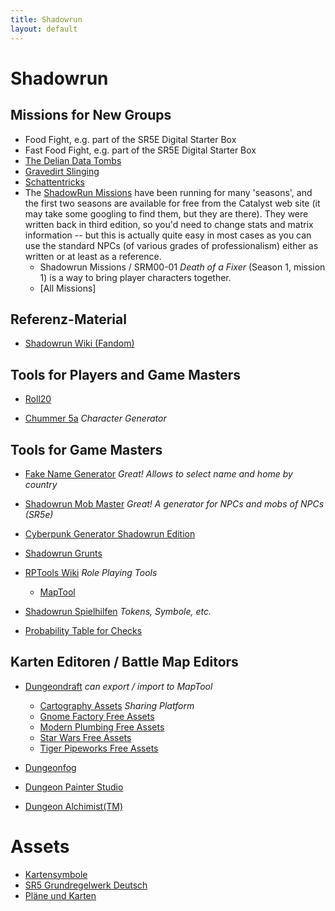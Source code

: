 ```yaml
---
title: Shadowrun
layout: default
---
```


# Shadowrun

## Missions for New Groups

- Food Fight, e.g. part of the SR5E Digital Starter Box
- Fast Food Fight, e.g. part of the SR5E Digital Starter Box
- [The Delian Data Tombs](https://www.gmbinder.com/share/-LL1Ft_k7Kb7q19sKzvq)
- [Gravedirt Slinging](https://www.gmbinder.com/share/-LTKR31YJGiuI7X42DcE)
- [Schattentricks](https://www.drivethrurpg.com/product/292478/Shadowrun-Schattentricks)
- The [ShadowRun Missions](https://forums.shadowruntabletop.com/index.php?topic=26511.0) have been running for many 'seasons', and the first two seasons are available for free from the Catalyst web site (it may take some googling to find them, but they are there). They were written back in third edition, so you'd need to change stats and matrix information -- but this is actually quite easy in most cases as you can use the standard NPCs (of various grades of professionalism) either as written or at least as a reference.
  - Shadowrun Missions / SRM00-01 *Death of a Fixer* (Season 1, mission 1) is a way to bring player characters together.
  - [All Missions]

## Referenz-Material

- [Shadowrun Wiki (Fandom)](https://shadowrun.fandom.com/wiki/Wiki)

## Tools for Players and Game Masters

- [Roll20](https://roll20.net/)

- [Chummer 5a](https://github.com/chummer5a/chummer5a) *Character Generator*

## Tools for Game Masters

- [Fake Name Generator](https://www.fakenamegenerator.com/) *Great! Allows to select name and home by country*

- [Shadowrun Mob Master](https://toktic.github.io/sr_gmt/) *Great! A generator for NPCs and mobs of NPCs (SR5e)*

- [Cyberpunk Generator Shadowrun Edition](https://rpgenerator.net/cyberpunk/runners)

- [Shadowrun Grunts](http://antagonistes.com/sr5/grunts.php)

- [RPTools Wiki](https://wiki.rptools.info/index.php/Main_Page) *Role Playing Tools*
  - [MapTool](https://github.com/RPTools/maptool/wiki)

- [Shadowrun Spielhilfen](https://www.shadowrun6.de/) *Tokens, Symbole, etc.*

- [Probability Table for Checks](https://docs.google.com/spreadsheets/d/1Ts3pXOJ7V6-oX7NEuow_T7P4zJKIx6NRRLNZlVOrwRM/edit#gid=0)

## Karten Editoren / Battle Map Editors

* [Dungeondraft](https://dungeondraft.net/) *can export / import to MapTool*
  * [Cartography Assets](https://cartographyassets.com/) *Sharing Platform*
  * [Gnome Factory Free Assets](https://www.patreon.com/posts/41738999)
  * [Modern Plumbing Free Assets](https://cartographyassets.com/assets/5542/modern-plumbing/)
  * [Star Wars Free Assets](https://cartographyassets.com/assets/5369/star-wars-asset-pack-i/)
  * [Tiger Pipeworks Free Assets](https://cartographyassets.com/assets/5536/tygerpipeworks/)

* [Dungeonfog](https://www.dungeonfog.com/)

* [Dungeon Painter Studio](https://store.steampowered.com/app/592260/Dungeon_Painter_Studio/)

* [Dungeon Alchimist(TM)](https://www.kickstarter.com/projects/1024146278/dungeon-alchemisttm/)

# Assets

- [Kartensymbole](https://www.shadowrun6.de/index.php/spielhilfen-2/symbole-und-icons/63-shadowrun-5/238-sr5-kartensymbole.html)
- [SR5 Grundregelwerk Deutsch](https://www.pegasusdigital.de/product/123269/Shadowrun-5-Grundregelwerk)
- [Pläne und Karten](https://www.shadowrun6.de/index.php/fanstuff-2/plaene-und-karten.html)
